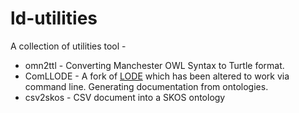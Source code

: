 # ld-utilities

A collection of utilities tool -

* omn2ttl - Converting Manchester OWL Syntax to Turtle format.
* ComLLODE - A fork of [LODE](https://github.com/essepuntato/LODE) which has been altered to work via command line. Generating documentation from ontologies.
* csv2skos - CSV document into a SKOS ontology
